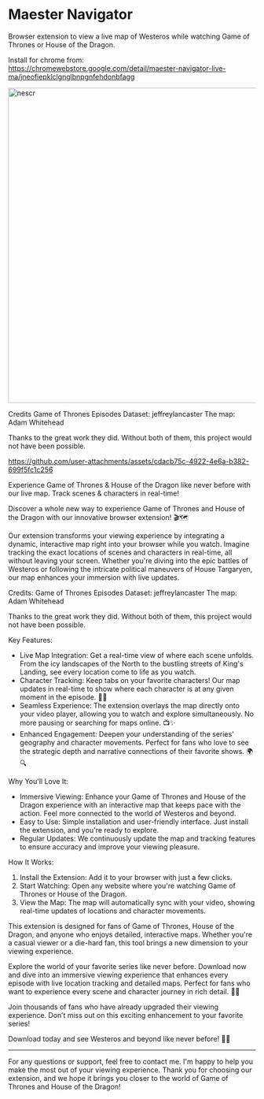 # Maester Navigator

Browser extension to view a live map of Westeros while watching Game of Thrones or House of the Dragon.

Install for chrome from:
https://chromewebstore.google.com/detail/maester-navigator-live-ma/jneofiepklclgnglbnpgnfehdonbfagg

<img width="640" alt="nescr" src="https://github.com/user-attachments/assets/841c387a-1089-4f17-a7d7-54f5be74f574">

Credits 
Game of Thrones Episodes Dataset: jeffreylancaster
The map: Adam Whitehead

Thanks to the great work they did. Without both of them, this project would not have been possible.


https://github.com/user-attachments/assets/cdacb75c-4922-4e6a-b382-699f5fc1c256

Experience Game of Thrones & House of the Dragon like never before with our live map. Track scenes & characters in real-time!

Discover a whole new way to experience Game of Thrones and House of the Dragon with our innovative browser extension! 🎬🗺️

Our extension transforms your viewing experience by integrating a dynamic, interactive map right into your browser while you watch. Imagine tracking the exact locations of scenes and characters in real-time, all without leaving your screen. Whether you're diving into the epic battles of Westeros or following the intricate political maneuvers of House Targaryen, our map enhances your immersion with live updates.

Credits:
Game of Thrones Episodes Dataset: jeffreylancaster
The map: Adam Whitehead

Thanks to the great work they did. Without both of them, this project would not have been possible.

Key Features:
- Live Map Integration: Get a real-time view of where each scene unfolds. From the icy landscapes of the North to the bustling streets of King's Landing, see every location come to life as you watch.
- Character Tracking: Keep tabs on your favorite characters! Our map updates in real-time to show where each character is at any given moment in the episode. 🏰📍
- Seamless Experience: The extension overlays the map directly onto your video player, allowing you to watch and explore simultaneously. No more pausing or searching for maps online. 📺✨
- Enhanced Engagement: Deepen your understanding of the series' geography and character movements. Perfect for fans who love to see the strategic depth and narrative connections of their favorite shows. 🌍🔍

Why You'll Love It:
- Immersive Viewing: Enhance your Game of Thrones and House of the Dragon experience with an interactive map that keeps pace with the action. Feel more connected to the world of Westeros and beyond.
- Easy to Use: Simple installation and user-friendly interface. Just install the extension, and you're ready to explore.
- Regular Updates: We continuously update the map and tracking features to ensure accuracy and improve your viewing pleasure.

How It Works:
1. Install the Extension: Add it to your browser with just a few clicks.
2. Start Watching: Open any website where you're watching Game of Thrones or House of the Dragon.
3. View the Map: The map will automatically sync with your video, showing real-time updates of locations and character movements.

This extension is designed for fans of Game of Thrones, House of the Dragon, and anyone who enjoys detailed, interactive maps. Whether you're a casual viewer or a die-hard fan, this tool brings a new dimension to your viewing experience.

Explore the world of your favorite series like never before. Download now and dive into an immersive viewing experience that enhances every episode with live location tracking and detailed maps. Perfect for fans who want to experience every scene and character journey in rich detail. 📍🌟

Join thousands of fans who have already upgraded their viewing experience. Don’t miss out on this exciting enhancement to your favorite series!

Download today and see Westeros and beyond like never before! 🐉🏰

---
For any questions or support, feel free to contact me. I'm happy to help you make the most out of your viewing experience. Thank you for choosing our extension, and we hope it brings you closer to the world of Game of Thrones and House of the Dragon!


